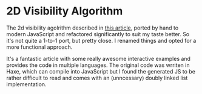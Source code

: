 # 2D Visibility Algorithm

The 2d visibility agolrithm described in [this article](http://www.redblobgames.com/articles/visibility/), ported by hand to modern JavaScript and refactored significantly to suit my taste better. So it's not quite a 1-to-1 port, but pretty close. I renamed things and opted for a more functional approach.

It's a fantastic article with some really awesome interactive examples and provides the code in multiple languages. The original code was wrriten in Haxe, which can compile into JavaScript but I found the generated JS to be rather difficult to read and comes with an (unncessary) doubly linked list implementation.
